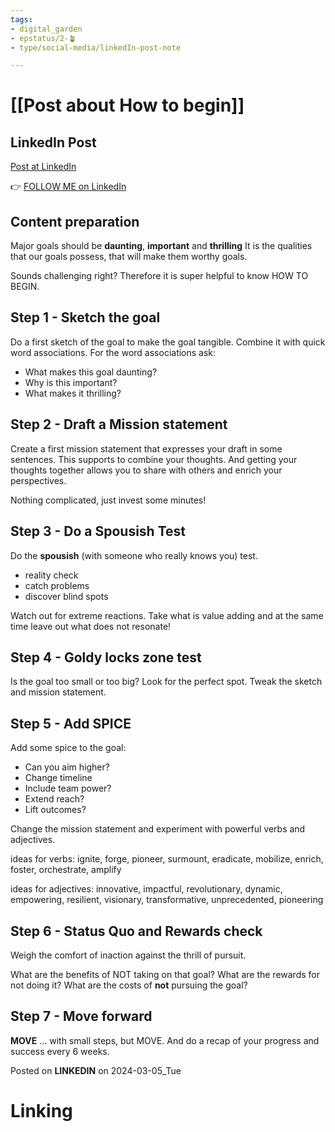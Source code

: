 ```yaml
---
tags: 
- digital_garden
- epstatus/2-🪴
- type/social-media/linkedIn-post-note

---
```

# [[Post about How to begin]]
## LinkedIn Post
[Post at LinkedIn]()
  

👉 [FOLLOW ME on LinkedIn](https://www.linkedin.com/comm/mynetwork/discovery-see-all?usecase=PEOPLE_FOLLOWS&followMember=sebastiankamilli)

## Content preparation
Major goals should be **daunting**, **important** and **thrilling** 
It is the qualities that our goals possess, that will make them worthy goals.

Sounds challenging right? Therefore it is super helpful to know HOW TO BEGIN.
## Step 1 - Sketch the goal
Do a first sketch of the goal to make the goal tangible. Combine it with quick word associations. For the word associations ask:

+ What makes this goal daunting?
+ Why is this important?
+ What makes it thrilling?

## Step 2 - Draft a Mission statement
Create a first mission statement  that expresses your draft in some sentences. This supports to combine your thoughts. And getting your thoughts together allows you to share with others and enrich your perspectives.

Nothing complicated, just invest some minutes!

## Step 3 - Do a Spousish Test
Do the **spousish** (with someone who really knows you) test.
+ reality check
+ catch problems
+ discover blind spots

Watch out for extreme reactions. Take what is value adding and at the same time leave out what does not resonate! 

## Step 4 - Goldy locks zone test
Is the goal too small or too big? Look for the perfect spot.
Tweak the sketch and mission statement.

## Step 5 - Add SPICE
Add some spice to the goal:
+ Can you aim higher?
+ Change timeline
+ Include team power?
+ Extend reach?
+ Lift outcomes?

Change the mission statement and experiment with powerful verbs and adjectives.

ideas for verbs: ignite, forge, pioneer, surmount, eradicate, mobilize, enrich, foster, orchestrate, amplify

ideas for adjectives: innovative, impactful, revolutionary, dynamic, empowering, resilient, visionary, transformative, unprecedented, pioneering

## Step 6 - Status Quo and Rewards check
Weigh the comfort of inaction against the thrill of pursuit.

What are the benefits of NOT taking on that goal? 
What are the rewards for not doing it?
What are the costs of **not** pursuing the goal?

## Step 7 - Move forward
**MOVE** ... with small steps, but MOVE.
And do a recap of your progress and success every 6 weeks.

Posted on **LINKEDIN** on 2024-03-05_Tue
# Linking